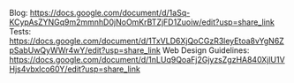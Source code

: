 Blog: https://docs.google.com/document/d/1aSq-KCypAsZYNGq9m2mmnhD0jNoOmKrBTZjFD1Zuoiw/edit?usp=share_link
Tests: https://docs.google.com/document/d/1TxVLD6XjQoCGzR3leyEtoa8vYgN6ZpSabUwQyWWr4wY/edit?usp=share_link
Web Design Guidelines: https://docs.google.com/document/d/1nLUq9QoaFj2GjyzsZgzHA840XjlU1VHjs4vbxlco60Y/edit?usp=share_link
